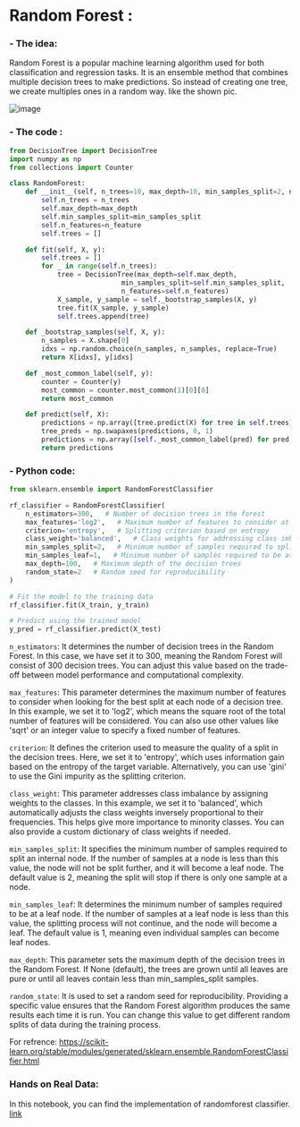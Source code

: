 # Random Forest :


### - The idea:
Random Forest is a popular machine learning algorithm used for both classification and regression tasks. 
It is an ensemble method that combines multiple decision trees to make predictions.
So instead of creating one tree, we create multiples ones in a random way. like the shown pic.

![image](https://github.com/IslemBouzidi/DataScience/assets/87117961/9355299e-5e76-4b8b-9995-6b37243551f8)


### - The code :
``` python
from DecisionTree import DecisionTree
import numpy as np
from collections import Counter

class RandomForest:
    def __init__(self, n_trees=10, max_depth=10, min_samples_split=2, n_feature=None):
        self.n_trees = n_trees
        self.max_depth=max_depth
        self.min_samples_split=min_samples_split
        self.n_features=n_feature
        self.trees = []

    def fit(self, X, y):
        self.trees = []
        for _ in range(self.n_trees):
            tree = DecisionTree(max_depth=self.max_depth,
                            min_samples_split=self.min_samples_split,
                            n_features=self.n_features)
            X_sample, y_sample = self._bootstrap_samples(X, y)
            tree.fit(X_sample, y_sample)
            self.trees.append(tree)

    def _bootstrap_samples(self, X, y):
        n_samples = X.shape[0]
        idxs = np.random.choice(n_samples, n_samples, replace=True)
        return X[idxs], y[idxs]

    def _most_common_label(self, y):
        counter = Counter(y)
        most_common = counter.most_common(1)[0][0]
        return most_common

    def predict(self, X):
        predictions = np.array([tree.predict(X) for tree in self.trees])
        tree_preds = np.swapaxes(predictions, 0, 1)
        predictions = np.array([self._most_common_label(pred) for pred in tree_preds])
        return predictions 

```

### - Python code:
```python
from sklearn.ensemble import RandomForestClassifier

rf_classifier = RandomForestClassifier(
    n_estimators=300,   # Number of decision trees in the forest
    max_features='log2',   # Maximum number of features to consider at each split, log2 == sqrt 2
    criterion='entropy',   # Splitting criterion based on entropy
    class_weight='balanced',   # Class weights for addressing class imbalance
    min_samples_split=2,   # Minimum number of samples required to split an internal node
    min_samples_leaf=1,   # Minimum number of samples required to be at a leaf node
    max_depth=100,   # Maximum depth of the decision trees
    random_state=2   # Random seed for reproducibility
)

# Fit the model to the training data
rf_classifier.fit(X_train, y_train)

# Predict using the trained model
y_pred = rf_classifier.predict(X_test)
```

`n_estimators`: It determines the number of decision trees in the Random Forest. In this case, we have set it to 300, meaning the Random Forest will consist of 300 decision trees. You can adjust this value based on the trade-off between model performance and computational complexity.

`max_features`: This parameter determines the maximum number of features to consider when looking for the best split at each node of a decision tree. In this example, we set it to 'log2', which means the square root of the total number of features will be considered. You can also use other values like 'sqrt' or an integer value to specify a fixed number of features.

`criterion`: It defines the criterion used to measure the quality of a split in the decision trees. Here, we set it to 'entropy', which uses information gain based on the entropy of the target variable. Alternatively, you can use 'gini' to use the Gini impurity as the splitting criterion.

`class_weight`: This parameter addresses class imbalance by assigning weights to the classes. In this example, we set it to 'balanced', which automatically adjusts the class weights inversely proportional to their frequencies. This helps give more importance to minority classes. You can also provide a custom dictionary of class weights if needed.

`min_samples_split`: It specifies the minimum number of samples required to split an internal node. If the number of samples at a node is less than this value, the node will not be split further, and it will become a leaf node. The default value is 2, meaning the split will stop if there is only one sample at a node.

`min_samples_leaf`: It determines the minimum number of samples required to be at a leaf node. If the number of samples at a leaf node is less than this value, the splitting process will not continue, and the node will become a leaf. The default value is 1, meaning even individual samples can become leaf nodes.

`max_depth`: This parameter sets the maximum depth of the decision trees in the Random Forest. If None (default), the trees are grown until all leaves are pure or until all leaves contain less than min_samples_split samples.

`random_state`: It is used to set a random seed for reproducibility. Providing a specific value ensures that the Random Forest algorithm produces the same results each time it is run. You can change this value to get different random splits of data during the training process.

For refrence: https://scikit-learn.org/stable/modules/generated/sklearn.ensemble.RandomForestClassifier.html

### Hands on Real Data: 
In this  notebook, you can find the implementation of randomforest classifier. [link](https://github.com/IslemBouzidi/DataScience/blob/main/Seaborn%20Visualization%20%26%20knn%20Classification%20(Star%20Data).ipynb)
